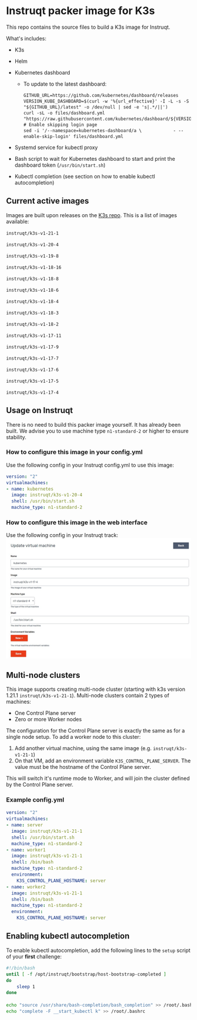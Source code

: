 # Instruqt packer image for K3s
This repo contains the source files to build a K3s image for Instruqt.

What's includes:
- K3s
- Helm
- Kubernetes dashboard
  - To update to the latest dashboard:
    ```
    GITHUB_URL=https://github.com/kubernetes/dashboard/releases
    VERSION_KUBE_DASHBOARD=$(curl -w '%{url_effective}' -I -L -s -S "${GITHUB_URL}/latest" -o /dev/null | sed -e 's|.*/||')
    curl -sL -o files/dashboard.yml "https://raw.githubusercontent.com/kubernetes/dashboard/${VERSION_KUBE_DASHBOARD}/aio/deploy/recommended.yaml"
    # Enable skipping login page
    sed -i '/--namespace=kubernetes-dashboard/a \            - --enable-skip-login' files/dashboard.yml
    ```

- Systemd service for kubectl proxy
- Bash script to wait for Kubernetes dashboard to start and print the dashboard token (`/usr/bin/start.sh`)
- Kubectl completion (see section on how to enable kubectl autocompletion)

## Current active images
Images are built upon releases on the [K3s repo](https://github.com/k3s-io/k3s). This is a list of images available:

`instruqt/k3s-v1-21-1`

`instruqt/k3s-v1-20-4`

`instruqt/k3s-v1-19-8`

`instruqt/k3s-v1-18-16`

`instruqt/k3s-v1-18-8`

`instruqt/k3s-v1-18-6`

`instruqt/k3s-v1-18-4`

`instruqt/k3s-v1-18-3`

`instruqt/k3s-v1-18-2`

`instruqt/k3s-v1-17-11`

`instruqt/k3s-v1-17-9`

`instruqt/k3s-v1-17-7`

`instruqt/k3s-v1-17-6`

`instruqt/k3s-v1-17-5`

`instruqt/k3s-v1-17-4`

## Usage on Instruqt
There is no need to build this packer image yourself. It has already been built.
We advise you to use machine type `n1-standard-2` or higher to ensure stability.

### How to configure this image in your config.yml
Use the following config in your Instruqt config.yml to use this image:

```yaml
version: "2"
virtualmachines:
- name: kubernetes
  image: instruqt/k3s-v1-20-4
  shell: /usr/bin/start.sh
  machine_type: n1-standard-2
```

### How to configure this image in the web interface
Use the following config in your Instruqt track:
![Instruqt web interface](./screenshot.jpg "Instruqt web interface")

## Multi-node clusters
This image supports creating multi-node cluster (starting with k3s version 1.21.1 `instruqt/k3s-v1-21-1`). Multi-node clusters contain 2 types of machines:
* One Control Plane server
* Zero or more Worker nodes

The configuration for the Control Plane server is exactly the same as for a single node setup. To add a worker node to this cluster:
1. Add another virtual machine, using the same image (e.g. `instruqt/k3s-v1-21-1`)
2. On that VM, add an environment variable `K3S_CONTROL_PLANE_SERVER`. The value must be the hostname of the Control Plane server.

This will switch it's runtime mode to Worker, and will join the cluster defined by the Control Plane server.

### Example config.yml

```yaml
version: "2"
virtualmachines:
- name: server
  image: instruqt/k3s-v1-21-1
  shell: /usr/bin/start.sh
  machine_type: n1-standard-2
- name: worker1
  image: instruqt/k3s-v1-21-1
  shell: /bin/bash
  machine_type: n1-standard-2
  environment:
    K3S_CONTROL_PLANE_HOSTNAME: server
- name: worker2
  image: instruqt/k3s-v1-21-1
  shell: /bin/bash
  machine_type: n1-standard-2
  environment:
    K3S_CONTROL_PLANE_HOSTNAME: server
```

## Enabling kubectl autocompletion
To enable kubectl autocompletion, add the following lines to the `setup` script of your **first** challenge:
```bash
#!/bin/bash
until [ -f /opt/instruqt/bootstrap/host-bootstrap-completed ]
do
    sleep 1
done

echo "source /usr/share/bash-completion/bash_completion" >> /root/.bashrc
echo "complete -F __start_kubectl k" >> /root/.bashrc
```
